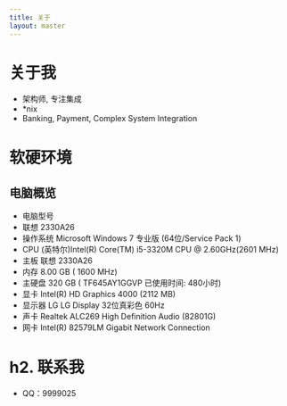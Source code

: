 ```yaml
---
title: 关于
layout: master
---
```


# 关于我 #

* 架构师, 专注集成
* *nix
* Banking, Payment, Complex System Integration

# 软硬环境 #

## 电脑概览 ##

 * 电脑型号  
 * 联想 2330A26
 * 操作系统  Microsoft Windows 7 专业版  (64位/Service Pack 1)
 * CPU  (英特尔)Intel(R) Core(TM) i5-3320M CPU @ 2.60GHz(2601 MHz)
 * 主板  联想 2330A26
 * 内存  8.00 GB (   1600 MHz)
 * 主硬盘  320 GB (  TF645AY1GGVP 已使用时间: 480小时)
 * 显卡  Intel(R) HD Graphics 4000 (2112 MB)
 * 显示器  LG LG Display 32位真彩色 60Hz
 * 声卡  Realtek ALC269 High Definition Audio (82801G)
 * 网卡  Intel(R) 82579LM Gigabit Network Connection


# h2. 联系我 #

* QQ：9999025


